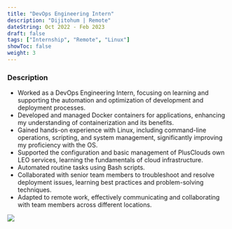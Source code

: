 ```yaml
---
title: "DevOps Engineering Intern"
description: "Dijitohum | Remote"
dateString: Oct 2022 - Feb 2023
draft: false
tags: ["Internship", "Remote", "Linux"]
showToc: false
weight: 3
--- 
```


### Description

- Worked as a DevOps Engineering Intern, focusing on learning and supporting the automation and optimization of development and deployment processes.
- Developed and managed Docker containers for applications, enhancing my understanding of containerization and its benefits.
- Gained hands-on experience with Linux, including command-line operations, scripting, and system management, significantly improving my proficiency with the OS.
- Supported the configuration and basic management of PlusClouds own LEO services, learning the fundamentals of cloud infrastructure.
- Automated routine tasks using Bash scripts.
- Collaborated with senior team members to troubleshoot and resolve deployment issues, learning best practices and problem-solving techniques.
- Adapted to remote work, effectively communicating and collaborating with team members across different locations.

![](https://images.spiceworks.com/wp-content/uploads/2021/07/09134159/38-3-e1715636964776.png)
